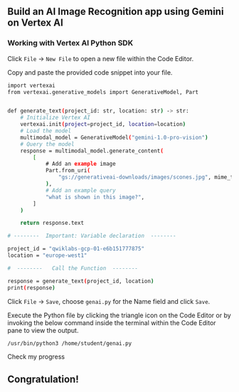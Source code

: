 ## Build an AI Image Recognition app using Gemini on Vertex AI

### Working with Vertex AI Python SDK

Click `File` -> `New File` to open a new file within the Code Editor.

Copy and paste the provided code snippet into your file.

```bash
import vertexai
from vertexai.generative_models import GenerativeModel, Part


def generate_text(project_id: str, location: str) -> str:
    # Initialize Vertex AI
    vertexai.init(project=project_id, location=location)
    # Load the model
    multimodal_model = GenerativeModel("gemini-1.0-pro-vision")
    # Query the model
    response = multimodal_model.generate_content(
        [
            # Add an example image
            Part.from_uri(
                "gs://generativeai-downloads/images/scones.jpg", mime_type="image/jpeg"
            ),
            # Add an example query
            "what is shown in this image?",
        ]
    )

    return response.text

# --------  Important: Variable declaration  --------

project_id = "qwiklabs-gcp-01-e6b151777875"
location = "europe-west1"

#  --------   Call the Function  --------

response = generate_text(project_id, location)
print(response)
```

Click `File` -> `Save`, choose `genai.py` for the Name field and click `Save`.

Execute the Python file by clicking the triangle icon on the Code Editor or by invoking the below command inside the terminal within the Code Editor pane to view the output.

```bash
/usr/bin/python3 /home/student/genai.py
```

Check my progress 

## Congratulation!